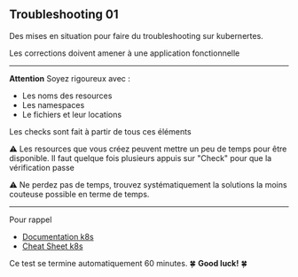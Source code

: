

## Troubleshooting 01

Des mises en situation pour faire du troubleshooting sur kubernertes.

Les corrections doivent amener à une application fonctionnelle 

---

**Attention** Soyez rigoureux avec : 

- Les noms des resources  
- Les namespaces  
- Le fichiers et leur locations  

Les checks sont fait à partir de tous ces éléments  


⚠️ Les resources que vous créez peuvent mettre un peu de temps pour être disponible. Il faut quelque fois plusieurs appuis sur "Check" pour que la vérification passe  


⚠️ Ne perdez pas de temps, trouvez systématiquement la solutions la moins couteuse possible en terme de temps.  

---

Pour rappel 

- [Documentation k8s](https://kubernetes.io/docs/home/)
- [Cheat Sheet k8s](https://kubernetes.io/docs/reference/kubectl/cheatsheet/)

Ce test se termine automatiquement 60 minutes. 🍀 **Good luck!** 🍀